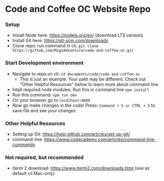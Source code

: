 # Code and Coffee OC Website Repo

### Setup
  - Install Node here: https://nodejs.org/en/ (download LTS version)
  - Install Git here: https://git-scm.com/downloads
  - Clone repo: run command in cli: ```git clone https://github.com/MigsAdventure/code-and-coffee-oc.git```

### Start Development environment
  - Navigate to repo on cli: ```cd documents/code/code-and-coffee-oc```
    - This is just an example. Your path may be different. Check out "Other Helpful Resources" below to learn more about command line.
  - Intall required node modules. Run this in command line  ```npm install```
  - Run this command: ```npm run dev```
  - On your browser go to ```localhost:8080```
  - Now go make changes in the code! Press: ```Command + S or CTRL + S``` to save file and see your changes

### Other Helpful Resources
  - Setting up Git: https://help.github.com/articles/set-up-git/
  - command-line: https://www.codecademy.com/articles/command-line-commands

### Not required, but recommended
  - Iterm 2 download: https://www.iterm2.com/downloads.html (use as default cli Mac-only)
